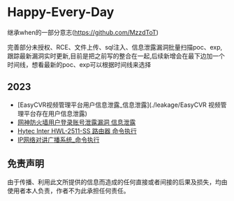 # Happy-Every-Day

继承when的一部分意志(https://github.com/MzzdToT)

完善部分未授权、RCE、文件上传、sql注入、信息泄露漏洞批量扫描poc、exp,跟踪最新漏洞实时更新,目前是把之前写的整合在一起,后续新增会在最下边加一个时间线，想看最新的poc、exp可以根据时间线来选择


## 2023
- [EasyCVR视频管理平台用户信息泄露_信息泄露](./leakage/EasyCVR 视频管理平台存在用户信息泄露)    
- [网神防火墙用户登录账号泄露漏洞 信息泄露](./leakage/网神防火墙用户登录账号泄露漏洞)
- [Hytec Inter HWL-2511-SS 路由器 命令执行](./RCE/HWL-2511-SS路由器popen.cgi命令执行漏洞)
- [IP网络对讲广播系统_命令执行](./RCE/IP网络对讲广播系统命令执行)













## 免责声明

由于传播、利用此文所提供的信息而造成的任何直接或者间接的后果及损失，均由使用者本人负责，作者不为此承担任何责任。
